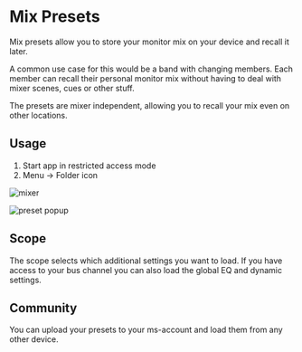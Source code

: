 # Mix Presets

Mix presets allow you to store your monitor mix on your device and recall it later.

A common use case for this would be a band with changing members. Each member can recall their personal monitor mix without having to deal with mixer scenes, cues or other stuff.

The presets are mixer independent, allowing you to recall your mix even on other locations.

## Usage

1. Start app in restricted access mode
2. Menu -> Folder icon

![mixer](img/mix-presets/1.png)

![preset popup](img/mix-presets/2.png)

## Scope

The scope selects which additional settings you want to load.
If you have access to your bus channel you can also load the global EQ and dynamic settings.

## Community

You can upload your presets to your ms-account and load them from any other device.
